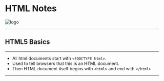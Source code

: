 # HTML Notes

![logo](https://syntaxxx.com/wp-content/uploads/2014/08/html5-logo-600.jpg)

<hr>

## HTML5 Basics

<hr>

* All html documents start with ``<!DOCTYPE html>``.
* Used to tell browsers that this is an HTML document.
* Then HTML document itself begins with ``<html>`` and end with ``</html>``

<hr>


